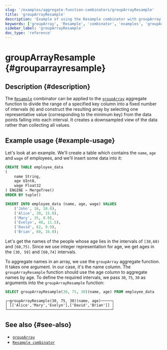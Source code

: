 ```yaml
---
slug: '/examples/aggregate-function-combinators/groupArrayResample'
title: 'groupArrayResample'
description: 'Example of using the Resample combinator with groupArray'
keywords: ['groupArray', 'Resample', 'combinator', 'examples', 'groupArrayResample']
sidebar_label: 'groupArrayResample'
doc_type: 'reference'
---
```


# groupArrayResample {#grouparrayresample}

## Description {#description}

The [`Resample`](/sql-reference/aggregate-functions/combinators#-resample) 
combinator can be applied to the [`groupArray`](/sql-reference/aggregate-functions/reference/sum) aggregate function to
divide the range of a specified key column into a fixed number of intervals (`N`) 
and construct the resulting array by selecting one representative value 
(corresponding to the minimum key) from the data points falling into each interval.
It creates a downsampled view of the data rather than collecting all values.

## Example usage {#example-usage}

Let's look at an example. We'll create a table which contains the `name`, `age` and
`wage` of employees, and we'll insert some data into it:

```sql
CREATE TABLE employee_data 
(
    name String,
    age UInt8,
    wage Float32
) ENGINE = MergeTree()
ORDER BY tuple()

INSERT INTO employee_data (name, age, wage) VALUES
    ('John', 16, 10.0),
    ('Alice', 30, 15.0),
    ('Mary', 35, 8.0),
    ('Evelyn', 48, 11.5),
    ('David', 62, 9.9),
    ('Brian', 60, 16.0);
```

Let's get the names of the people whose age lies in the intervals of `[30,60)` 
and `[60,75)`. Since we use integer representation for age, we get ages in the
`[30, 59]` and `[60,74]` intervals.

To aggregate names in an array, we use the `groupArray` aggregate function. 
It takes one argument. In our case, it's the name column. The `groupArrayResample`
function should use the age column to aggregate names by age. To define the 
required intervals, we pass `30`, `75`, `30` as arguments into the `groupArrayResample`
function:

```sql
SELECT groupArrayResample(30, 75, 30)(name, age) FROM employee_data
```

```response
┌─groupArrayResample(30, 75, 30)(name, age)─────┐
│ [['Alice','Mary','Evelyn'],['David','Brian']] │
└───────────────────────────────────────────────┘
```

## See also {#see-also}
- [`groupArray`](/sql-reference/aggregate-functions/reference/grouparray)
- [`Resample combinator`](/sql-reference/aggregate-functions/combinators#-resample)
